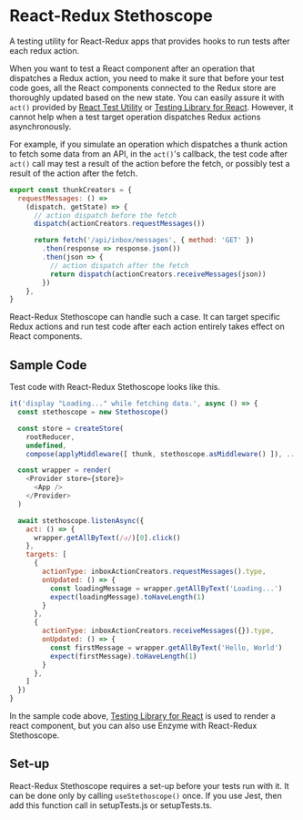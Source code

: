 # React-Redux Stethoscope
A testing utility for React-Redux apps that provides hooks to run tests after each redux action.

When you want to test a React component after an operation that dispatches a Redux action, you need to make it sure that before your test code goes, all the React components connected to the Redux store are thoroughly updated based on the new state. You can easily assure it with `act()` provided by [React Test Utility](https://reactjs.org/docs/test-utils.html#act) or [Testing Library for React](https://testing-library.com/docs/react-testing-library/api#act). However, it cannot help when a test target operation dispatches Redux actions asynchronously.

For example, if you simulate an operation which dispatches a thunk action to fetch some data from an API, in the `act()`'s callback, the test code after `act()` call may test a result of the action before the fetch, or possibly test a result of the action after the fetch.

```javascript
export const thunkCreators = {
  requestMessages: () =>
    (dispatch, getState) => {
      // action dispatch before the fetch
      dispatch(actionCreators.requestMessages())

      return fetch('/api/inbox/messages', { method: 'GET' })
        .then(response => response.json())
        .then(json => {
          // action dispatch after the fetch
          return dispatch(actionCreators.receiveMessages(json))
        })
    },
}
```

React-Redux Stethoscope can handle such a case. It can target specific Redux actions and run test code after each action entirely takes effect on React components.

## Sample Code

Test code with React-Redux Stethoscope looks like this.

```javascript
it('display "Loading..." while fetching data.', async () => {
  const stethoscope = new Stethoscope()

  const store = createStore(
    rootReducer,
    undefined,
    compose(applyMiddleware([ thunk, stethoscope.asMiddleware() ]), ...enhancers))

  const wrapper = render(
    <Provider store={store}>
      <App />
    </Provider>
  )

  await stethoscope.listenAsync({
    act: () => {
      wrapper.getAllByText(/↺/)[0].click()
    },
    targets: [
      {
        actionType: inboxActionCreators.requestMessages().type,
        onUpdated: () => {
          const loadingMessage = wrapper.getAllByText('Loading...')
          expect(loadingMessage).toHaveLength(1)
        }
      },
      {
        actionType: inboxActionCreators.receiveMessages({}).type,
        onUpdated: () => {
          const firstMessage = wrapper.getAllByText('Hello, World')
          expect(firstMessage).toHaveLength(1)
        }
      },
    ]
  })
}
```

In the sample code above, [Testing Library for React](https://testing-library.com/docs/react-testing-library/api#act) is used to render a react component, but you can also use Enzyme with React-Redux Stethoscope.

## Set-up
React-Redux Stethoscope requires a set-up before your tests run with it. It can be done only by calling `useStethoscope()` once. If you use Jest, then add this function call in setupTests.js or setupTests.ts.
